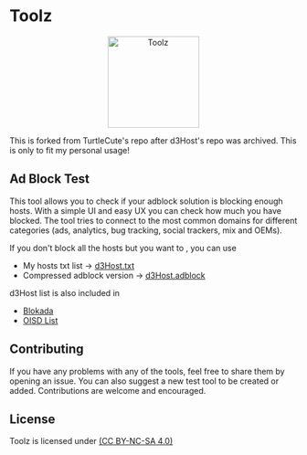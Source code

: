 # Toolz

<p align="center">
 <img src="src/assets/toolz/icon.svg" alt="Toolz"
	title="b2ntp" width="160" height="160" />
</p>

This is forked from TurtleCute's repo after d3Host's repo was archived. This is only to fit my personal usage!<br>

## Ad Block Test  
This tool allows you to check if your adblock solution is blocking enough hosts. With a simple UI and easy UX you can check how much you have blocked. The tool tries to connect to the most common domains for different categories (ads, analytics, bug tracking, social trackers, mix and OEMs).

If you don't block all the hosts but you want to , you can use
- My hosts txt list -> [d3Host.txt](https://raw.githubusercontent.com/d3ward/toolz/master/src/d3host.txt)
- Compressed adblock version -> [d3Host.adblock](https://raw.githubusercontent.com/d3ward/toolz/master/src/d3host.adblock)

d3Host list is also included in 
- [Blokada](https://blokada.org/)
- [OISD List](https://oisd.nl/)


## Contributing

If you have any problems with any of the tools, feel free to share them by opening an issue. 
You can also suggest a new test tool to be created or added. Contributions are welcome and encouraged.


## License

Toolz is licensed under [(CC BY-NC-SA 4.0)](https://creativecommons.org/licenses/by-nc-sa/4.0/)
